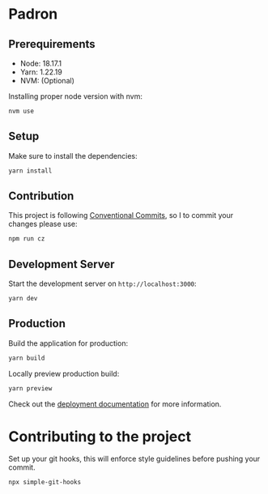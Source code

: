 # Padron 

## Prerequirements
- Node: 18.17.1
- Yarn: 1.22.19
- NVM: (Optional) 

Installing proper node version with nvm: 
```bash
nvm use
```

## Setup

Make sure to install the dependencies:
```bash
yarn install
```

## Contribution
This project is following [Conventional Commits](), so I to commit your changes please use: 

```bash
npm run cz
```

## Development Server

Start the development server on `http://localhost:3000`:

```bash
yarn dev
```

## Production

Build the application for production:

```bash
yarn build
```

Locally preview production build:
```bash
yarn preview
```

Check out the [deployment documentation](https://nuxt.com/docs/getting-started/deployment) for more information.

# Contributing to the project
Set up your git hooks, this will enforce style guidelines before pushing your commit.
```bash
npx simple-git-hooks
```
